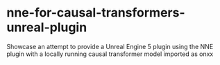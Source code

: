 # nne-for-causal-transformers-unreal-plugin
 Showcase an attempt to provide a Unreal Engine 5 plugin using the NNE plugin with a locally running causal transformer model imported as onxx
